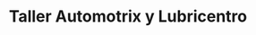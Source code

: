 ---
title: "Taller Automotrix y Lubricentro"
url: /san-miguel/taller-automotrix-y-lubricentro/
shop: Autowerkstatt
---